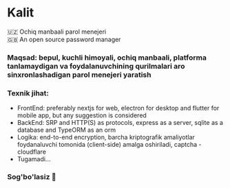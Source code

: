 # Kalit
🇺🇿 Ochiq manbaali parol menejeri<br/>
🇬🇧 An open source password manager
<br>
<h3> Maqsad: bepul, kuchli himoyali, ochiq manbaali, platforma tanlamaydigan va foydalanuvchining qurilmalari aro sinxronlashadigan parol menejeri yaratish</h3>
<h3> Texnik jihat: </h3>
<ul>
<li> FrontEnd: preferably nextjs for web, electron for desktop and flutter for mobile app, but any suggestion is considered </li>
<li> BackEnd: SRP and HTTP(S) as protocols, express as a server, sqlite as a database and TypeORM as an orm</li>
<li> Logika: end-to-end encryption, barcha kriptografik amaliyotlar foydanaluvchi tomonida (client-side) amalga oshiriladi, captcha - cloudflare </li>
  <li>Tugamadi...</li>
</ul>
<h3>Sog'bo'lasiz 🖖
